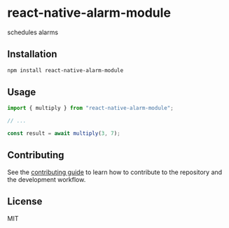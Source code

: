 # react-native-alarm-module

schedules alarms

## Installation

```sh
npm install react-native-alarm-module
```

## Usage

```js
import { multiply } from "react-native-alarm-module";

// ...

const result = await multiply(3, 7);
```

## Contributing

See the [contributing guide](CONTRIBUTING.md) to learn how to contribute to the repository and the development workflow.

## License

MIT
